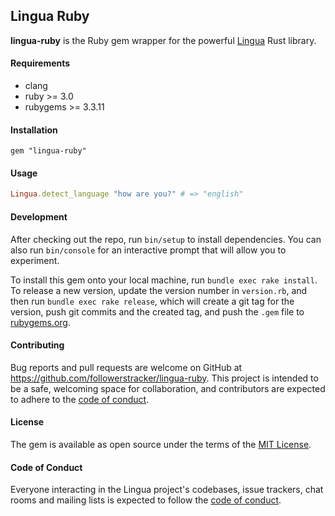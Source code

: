 ## Lingua Ruby

**lingua-ruby** is the Ruby gem wrapper for the powerful [Lingua](https://github.com/pemistahl/lingua-rs) Rust library.

#### Requirements

- clang
- ruby >= 3.0
- rubygems >= 3.3.11

#### Installation

```
gem "lingua-ruby"
```

#### Usage

```ruby
Lingua.detect_language "how are you?" # => "english"

```

#### Development

After checking out the repo, run `bin/setup` to install dependencies. You can also run `bin/console` for an interactive prompt that will allow you to experiment.

To install this gem onto your local machine, run `bundle exec rake install`. To release a new version, update the version number in `version.rb`, and then run `bundle exec rake release`, which will create a git tag for the version, push git commits and the created tag, and push the `.gem` file to [rubygems.org](https://rubygems.org).

#### Contributing

Bug reports and pull requests are welcome on GitHub at https://github.com/followerstracker/lingua-ruby. This project is intended to be a safe, welcoming space for collaboration, and contributors are expected to adhere to the [code of conduct](https://github.com/followerstracker/lingua-ruby/blob/master/CODE_OF_CONDUCT.md).

#### License

The gem is available as open source under the terms of the [MIT License](https://opensource.org/licenses/MIT).

#### Code of Conduct

Everyone interacting in the Lingua project's codebases, issue trackers, chat rooms and mailing lists is expected to follow the [code of conduct](https://github.com/followerstracker/lingua-ruby/blob/master/CODE_OF_CONDUCT.md).
